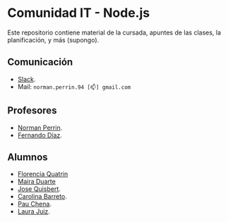 # Comunidad IT - Node.js

Este repositorio contiene material de la cursada, apuntes de las clases, la planificación, y más (supongo).

## Comunicación

- [Slack](https://comit-nodejs.slack.com).
- Mail: `norman.perrin.94 [📫] gmail.com`

## Profesores

- [Norman Perrin](https://github.com/normanperrin).
- [Fernando Díaz](https://github.com/ferdiaz93).


## Alumnos

- [Florencia Quatrin](https://github.com/apuyina)
- [Maira Duarte](https://github.com/mairasaideduarte)
- [Jose Quisbert](https://github.com/jlq05).
- [Carolina Barreto](https://github.com/caro-barreto).
- [Pau Chena](https://github.com/pauchena).
- [Laura Juiz](https://github.com/laurajuanna).
